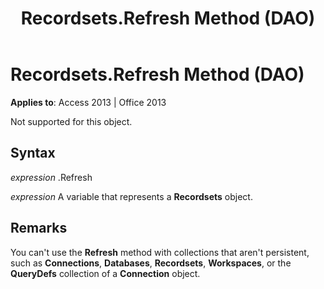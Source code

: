 ﻿---
title: Recordsets.Refresh Method (DAO)
TOCTitle: Refresh Method
ms:assetid: e437bbe8-a30d-aab6-d54a-20f01b569bf0
ms:mtpsurl: https://msdn.microsoft.com/library/Ff835781(v=office.15)
ms:contentKeyID: 48548335
ms.date: 09/18/2015
mtps_version: v=office.15
---

# Recordsets.Refresh Method (DAO)


**Applies to**: Access 2013 | Office 2013

Not supported for this object.

## Syntax

*expression* .Refresh

*expression* A variable that represents a **Recordsets** object.

## Remarks

You can't use the **Refresh** method with collections that aren't persistent, such as **Connections**, **Databases**, **Recordsets**, **Workspaces**, or the **QueryDefs** collection of a **Connection** object.

